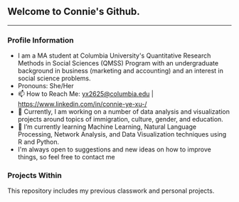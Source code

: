 ## Welcome to Connie's Github.

---

### Profile Information
- I am a MA student at Columbia University's Quantitative Research Methods in Social Sciences (QMSS) Program with an undergraduate background in business (marketing and accounting) and an interest in social science problems. 
- Pronouns: She/Her
- 📫 How to Reach Me: yx2625@columbia.edu | https://www.linkedin.com/in/connie-ye-xu-/
- 🔭 Currently, I am working on a number of data analysis and visualization projects around topics of immigration, culture, gender, and education. 
- 🌱 I’m currently learning Machine Learning, Natural Language Processing, Network Analysis, and Data Visualization techniques using R and Python. 
- I'm always open to suggestions and new ideas on how to improve things, so feel free to contact me 

### Projects Within 
This repository includes my previous classwork and personal projects. 

<!--
**connixu/connixu** is a ✨ _special_ ✨ repository because its `README.md` (this file) appears on your GitHub profile.

Here are some ideas to get you started:

- 🔭 I’m currently working on ...
- 🌱 I’m currently learning ...
- 👯 I’m looking to collaborate on ...
- 🤔 I’m looking for help with ...
- 💬 Ask me about ...
- 📫 How to reach me: ...
- 😄 Pronouns: ...
- ⚡ Fun fact: ...
-->

